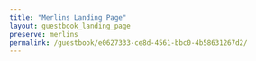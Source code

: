 ```yaml
---
title: "Merlins Landing Page"
layout: guestbook_landing_page
preserve: merlins
permalink: /guestbook/e0627333-ce8d-4561-bbc0-4b58631267d2/
---
```

